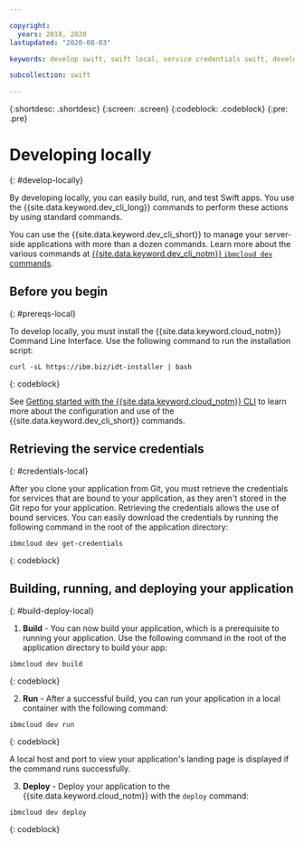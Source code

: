 ```yaml
---

copyright:
  years: 2018, 2020
lastupdated: "2020-08-03"

keywords: develop swift, swift local, service credentials swift, developer tools swift, swift cli, ibmcloud build swift, ibmcloud swift

subcollection: swift

---
```


{:shortdesc: .shortdesc}
{:screen: .screen}
{:codeblock: .codeblock}
{:pre: .pre}

# Developing locally
{: #develop-locally}

By developing locally, you can easily build, run, and test Swift apps. You use the {{site.data.keyword.dev_cli_long}} commands to perform these actions by using standard commands.

You can use the {{site.data.keyword.dev_cli_short}} to manage your server-side applications with more than a dozen commands. Learn more about the various commands at [{{site.data.keyword.dev_cli_notm}} `ibmcloud dev` commands](/docs/cli?topic=cli-idt-cli).

## Before you begin
{: #prereqs-local}

To develop locally, you must install the {{site.data.keyword.cloud_notm}} Command Line Interface. Use the following command to run the installation script:
```
curl -sL https://ibm.biz/idt-installer | bash
```
{: codeblock}

See [Getting started with the {{site.data.keyword.cloud_notm}} CLI](/docs/cli?topic=cli-getting-started) to learn more about the configuration and use of the {{site.data.keyword.dev_cli_short}} commands.

## Retrieving the service credentials
{: #credentials-local}

After you clone your application from Git, you must retrieve the credentials for services that are bound to your application, as they aren't stored in the Git repo for your application. Retrieving the credentials allows the use of bound services. You can easily download the credentials by running the following command in the root of the application directory:
```
ibmcloud dev get-credentials
```
{: codeblock}

## Building, running, and deploying your application
{: #build-deploy-local}

1. **Build** - You can now build your application, which is a prerequisite to running your application.
  Use the following command in the root of the application directory to build your app:
  ```
  ibmcloud dev build
  ```
  {: codeblock}

2. **Run** - After a successful build, you can run your application in a local container with the following command:
  ```
  ibmcloud dev run
  ```
  {: codeblock}

  A local host and port to view your application's landing page is displayed if the command runs successfully.

3. **Deploy** - Deploy your application to the {{site.data.keyword.cloud_notm}} with the `deploy` command:
  ```
  ibmcloud dev deploy
  ```
  {: codeblock}
